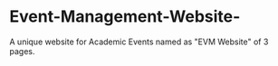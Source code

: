 # Event-Management-Website-
A unique website for Academic Events named as "EVM Website" of 3 pages.
